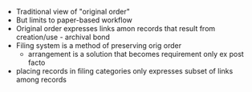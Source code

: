 * Traditional view of "original order"
* But limits to paper-based workflow
* Original order expresses links amon records that result from creation/use - archival bond
* Filing system is a method of preserving orig order
    * arrangement is a solution that becomes requirement only ex post facto
* placing records in filing categories only expresses subset of links among records 